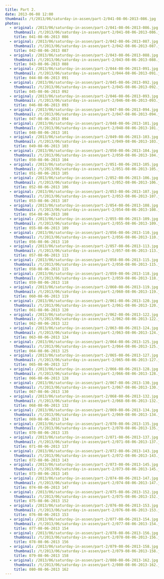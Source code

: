 ```yaml
---
title: Part 2.
date: 2013-06-08 12:00
thumbnail: /t/2013/06/saturday-in-assen/part-2/041-08-06-2013-086.jpg
photos:
  - original: /2013/06/saturday-in-assen/part-2/041-08-06-2013-086.jpg
    thumbnail: /t/2013/06/saturday-in-assen/part-2/041-08-06-2013-086.jpg
    title: 041-08-06-2013 086
  - original: /2013/06/saturday-in-assen/part-2/042-08-06-2013-087.jpg
    thumbnail: /t/2013/06/saturday-in-assen/part-2/042-08-06-2013-087.jpg
    title: 042-08-06-2013 087
  - original: /2013/06/saturday-in-assen/part-2/043-08-06-2013-088.jpg
    thumbnail: /t/2013/06/saturday-in-assen/part-2/043-08-06-2013-088.jpg
    title: 043-08-06-2013 088
  - original: /2013/06/saturday-in-assen/part-2/044-08-06-2013-091.jpg
    thumbnail: /t/2013/06/saturday-in-assen/part-2/044-08-06-2013-091.jpg
    title: 044-08-06-2013 091
  - original: /2013/06/saturday-in-assen/part-2/045-08-06-2013-092.jpg
    thumbnail: /t/2013/06/saturday-in-assen/part-2/045-08-06-2013-092.jpg
    title: 045-08-06-2013 092
  - original: /2013/06/saturday-in-assen/part-2/046-08-06-2013-093.jpg
    thumbnail: /t/2013/06/saturday-in-assen/part-2/046-08-06-2013-093.jpg
    title: 046-08-06-2013 093
  - original: /2013/06/saturday-in-assen/part-2/047-08-06-2013-094.jpg
    thumbnail: /t/2013/06/saturday-in-assen/part-2/047-08-06-2013-094.jpg
    title: 047-08-06-2013 094
  - original: /2013/06/saturday-in-assen/part-2/048-08-06-2013-101.jpg
    thumbnail: /t/2013/06/saturday-in-assen/part-2/048-08-06-2013-101.jpg
    title: 048-08-06-2013 101
  - original: /2013/06/saturday-in-assen/part-2/049-08-06-2013-103.jpg
    thumbnail: /t/2013/06/saturday-in-assen/part-2/049-08-06-2013-103.jpg
    title: 049-08-06-2013 103
  - original: /2013/06/saturday-in-assen/part-2/050-08-06-2013-104.jpg
    thumbnail: /t/2013/06/saturday-in-assen/part-2/050-08-06-2013-104.jpg
    title: 050-08-06-2013 104
  - original: /2013/06/saturday-in-assen/part-2/051-08-06-2013-105.jpg
    thumbnail: /t/2013/06/saturday-in-assen/part-2/051-08-06-2013-105.jpg
    title: 051-08-06-2013 105
  - original: /2013/06/saturday-in-assen/part-2/052-08-06-2013-106.jpg
    thumbnail: /t/2013/06/saturday-in-assen/part-2/052-08-06-2013-106.jpg
    title: 052-08-06-2013 106
  - original: /2013/06/saturday-in-assen/part-2/053-08-06-2013-107.jpg
    thumbnail: /t/2013/06/saturday-in-assen/part-2/053-08-06-2013-107.jpg
    title: 053-08-06-2013 107
  - original: /2013/06/saturday-in-assen/part-2/054-08-06-2013-108.jpg
    thumbnail: /t/2013/06/saturday-in-assen/part-2/054-08-06-2013-108.jpg
    title: 054-08-06-2013 108
  - original: /2013/06/saturday-in-assen/part-2/055-08-06-2013-109.jpg
    thumbnail: /t/2013/06/saturday-in-assen/part-2/055-08-06-2013-109.jpg
    title: 055-08-06-2013 109
  - original: /2013/06/saturday-in-assen/part-2/056-08-06-2013-110.jpg
    thumbnail: /t/2013/06/saturday-in-assen/part-2/056-08-06-2013-110.jpg
    title: 056-08-06-2013 110
  - original: /2013/06/saturday-in-assen/part-2/057-08-06-2013-113.jpg
    thumbnail: /t/2013/06/saturday-in-assen/part-2/057-08-06-2013-113.jpg
    title: 057-08-06-2013 113
  - original: /2013/06/saturday-in-assen/part-2/058-08-06-2013-115.jpg
    thumbnail: /t/2013/06/saturday-in-assen/part-2/058-08-06-2013-115.jpg
    title: 058-08-06-2013 115
  - original: /2013/06/saturday-in-assen/part-2/059-08-06-2013-118.jpg
    thumbnail: /t/2013/06/saturday-in-assen/part-2/059-08-06-2013-118.jpg
    title: 059-08-06-2013 118
  - original: /2013/06/saturday-in-assen/part-2/060-08-06-2013-119.jpg
    thumbnail: /t/2013/06/saturday-in-assen/part-2/060-08-06-2013-119.jpg
    title: 060-08-06-2013 119
  - original: /2013/06/saturday-in-assen/part-2/061-08-06-2013-120.jpg
    thumbnail: /t/2013/06/saturday-in-assen/part-2/061-08-06-2013-120.jpg
    title: 061-08-06-2013 120
  - original: /2013/06/saturday-in-assen/part-2/062-08-06-2013-122.jpg
    thumbnail: /t/2013/06/saturday-in-assen/part-2/062-08-06-2013-122.jpg
    title: 062-08-06-2013 122
  - original: /2013/06/saturday-in-assen/part-2/063-08-06-2013-124.jpg
    thumbnail: /t/2013/06/saturday-in-assen/part-2/063-08-06-2013-124.jpg
    title: 063-08-06-2013 124
  - original: /2013/06/saturday-in-assen/part-2/064-08-06-2013-125.jpg
    thumbnail: /t/2013/06/saturday-in-assen/part-2/064-08-06-2013-125.jpg
    title: 064-08-06-2013 125
  - original: /2013/06/saturday-in-assen/part-2/065-08-06-2013-127.jpg
    thumbnail: /t/2013/06/saturday-in-assen/part-2/065-08-06-2013-127.jpg
    title: 065-08-06-2013 127
  - original: /2013/06/saturday-in-assen/part-2/066-08-06-2013-128.jpg
    thumbnail: /t/2013/06/saturday-in-assen/part-2/066-08-06-2013-128.jpg
    title: 066-08-06-2013 128
  - original: /2013/06/saturday-in-assen/part-2/067-08-06-2013-130.jpg
    thumbnail: /t/2013/06/saturday-in-assen/part-2/067-08-06-2013-130.jpg
    title: 067-08-06-2013 130
  - original: /2013/06/saturday-in-assen/part-2/068-08-06-2013-132.jpg
    thumbnail: /t/2013/06/saturday-in-assen/part-2/068-08-06-2013-132.jpg
    title: 068-08-06-2013 132
  - original: /2013/06/saturday-in-assen/part-2/069-08-06-2013-134.jpg
    thumbnail: /t/2013/06/saturday-in-assen/part-2/069-08-06-2013-134.jpg
    title: 069-08-06-2013 134
  - original: /2013/06/saturday-in-assen/part-2/070-08-06-2013-135.jpg
    thumbnail: /t/2013/06/saturday-in-assen/part-2/070-08-06-2013-135.jpg
    title: 070-08-06-2013 135
  - original: /2013/06/saturday-in-assen/part-2/071-08-06-2013-137.jpg
    thumbnail: /t/2013/06/saturday-in-assen/part-2/071-08-06-2013-137.jpg
    title: 071-08-06-2013 137
  - original: /2013/06/saturday-in-assen/part-2/072-08-06-2013-143.jpg
    thumbnail: /t/2013/06/saturday-in-assen/part-2/072-08-06-2013-143.jpg
    title: 072-08-06-2013 143
  - original: /2013/06/saturday-in-assen/part-2/073-08-06-2013-145.jpg
    thumbnail: /t/2013/06/saturday-in-assen/part-2/073-08-06-2013-145.jpg
    title: 073-08-06-2013 145
  - original: /2013/06/saturday-in-assen/part-2/074-08-06-2013-147.jpg
    thumbnail: /t/2013/06/saturday-in-assen/part-2/074-08-06-2013-147.jpg
    title: 074-08-06-2013 147
  - original: /2013/06/saturday-in-assen/part-2/075-08-06-2013-152.jpg
    thumbnail: /t/2013/06/saturday-in-assen/part-2/075-08-06-2013-152.jpg
    title: 075-08-06-2013 152
  - original: /2013/06/saturday-in-assen/part-2/076-08-06-2013-153.jpg
    thumbnail: /t/2013/06/saturday-in-assen/part-2/076-08-06-2013-153.jpg
    title: 076-08-06-2013 153
  - original: /2013/06/saturday-in-assen/part-2/077-08-06-2013-154.jpg
    thumbnail: /t/2013/06/saturday-in-assen/part-2/077-08-06-2013-154.jpg
    title: 077-08-06-2013 154
  - original: /2013/06/saturday-in-assen/part-2/078-08-06-2013-156.jpg
    thumbnail: /t/2013/06/saturday-in-assen/part-2/078-08-06-2013-156.jpg
    title: 078-08-06-2013 156
  - original: /2013/06/saturday-in-assen/part-2/079-08-06-2013-158.jpg
    thumbnail: /t/2013/06/saturday-in-assen/part-2/079-08-06-2013-158.jpg
    title: 079-08-06-2013 158
  - original: /2013/06/saturday-in-assen/part-2/080-08-06-2013-162.jpg
    thumbnail: /t/2013/06/saturday-in-assen/part-2/080-08-06-2013-162.jpg
    title: 080-08-06-2013 162
---
```

